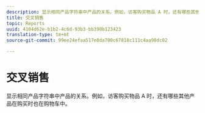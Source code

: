 ```yaml
---
description: 显示相同产品字符串中产品的关系。例如，访客购买物品 A 时，还有哪些其他产品在购买时也在购物车中。
title: 交叉销售
topic: Reports
uuid: 4104d62e-b1b2-4c6d-93b3-bb390b123423
translation-type: tm+mt
source-git-commit: 99ee24efaa517e8da700c67818c111c4aa90dc02

---
```



# 交叉销售

显示相同产品字符串中产品的关系。例如，访客购买物品 A 时，还有哪些其他产品在购买时也在购物车中。

